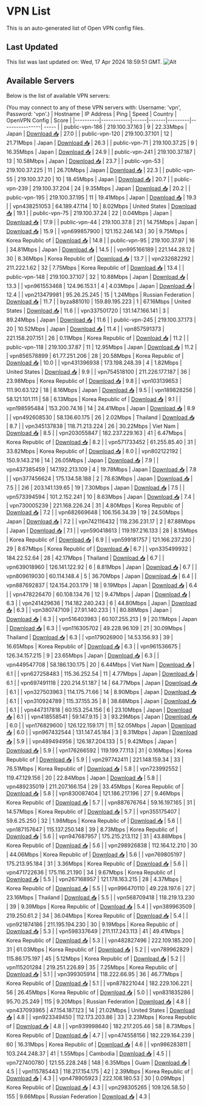 # VPN List

This is an auto-generated list of Open VPN config files.

## Last Updated

This list was last updated on: Wed, 17 Apr 2024 18:59:51 GMT.
![Alt](https://repobeats.axiom.co/api/embed/186b98318ef1479477931607c1ad7d823f12451f.svg "Repobeats analytics image")

## Available Servers

Below is the list of available VPN servers:

(You may connect to any of these VPN servers with: Username: 'vpn', Password: 'vpn'.)
| Hostname | IP Address | Ping | Speed | Country | OpenVPN Config | Score |
|----------|------------|------|-------|---------|----------------| ----- |
| public-vpn-186 | 219.100.37.163 | 9 | 22.33Mbps | Japan | [Download 📥](./configs/server_0_JP.ovpn) | 27.0 |
| public-vpn-120 | 219.100.37.101 | 12 | 21.71Mbps | Japan | [Download 📥](./configs/server_1_JP.ovpn) | 26.3 |
| public-vpn-71 | 219.100.37.25 | 9 | 16.35Mbps | Japan | [Download 📥](./configs/server_2_JP.ovpn) | 24.9 |
| public-vpn-241 | 219.100.37.187 | 13 | 10.58Mbps | Japan | [Download 📥](./configs/server_3_JP.ovpn) | 23.7 |
| public-vpn-53 | 219.100.37.225 | 11 | 26.70Mbps | Japan | [Download 📥](./configs/server_4_JP.ovpn) | 22.3 |
| public-vpn-55 | 219.100.37.20 | 10 | 18.45Mbps | Japan | [Download 📥](./configs/server_5_JP.ovpn) | 20.7 |
| public-vpn-239 | 219.100.37.204 | 24 | 9.35Mbps | Japan | [Download 📥](./configs/server_6_JP.ovpn) | 20.2 |
| public-vpn-195 | 219.100.37.195 | 11 | 19.41Mbps | Japan | [Download 📥](./configs/server_7_JP.ovpn) | 19.3 |
| vpn438251053 | 64.189.47.114 | 10 | 8.02Mbps | United States | [Download 📥](./configs/server_8_US.ovpn) | 19.1 |
| public-vpn-75 | 219.100.37.24 | 22 | 0.04Mbps | Japan | [Download 📥](./configs/server_9_JP.ovpn) | 17.9 |
| public-vpn-44 | 219.100.37.8 | 21 | 14.75Mbps | Japan | [Download 📥](./configs/server_10_JP.ovpn) | 15.9 |
| vpn699857900 | 121.152.246.143 | 30 | 9.75Mbps | Korea Republic of | [Download 📥](./configs/server_11_KR.ovpn) | 14.8 |
| public-vpn-95 | 219.100.37.97 | 16 | 34.81Mbps | Japan | [Download 📥](./configs/server_12_JP.ovpn) | 14.5 |
| vpn995166189 | 221.144.28.12 | 30 | 8.36Mbps | Korea Republic of | [Download 📥](./configs/server_13_KR.ovpn) | 13.7 |
| vpn232682292 | 211.222.1.62 | 32 | 7.75Mbps | Korea Republic of | [Download 📥](./configs/server_14_KR.ovpn) | 13.4 |
| public-vpn-148 | 219.100.37.107 | 32 | 10.88Mbps | Japan | [Download 📥](./configs/server_15_JP.ovpn) | 13.3 |
| vpn961553468 | 124.96.153.1 | 4 | 4.03Mbps | Japan | [Download 📥](./configs/server_16_JP.ovpn) | 12.4 |
| vpn213479981 | 95.26.25.245 | 15 | 1.24Mbps | Russian Federation | [Download 📥](./configs/server_17_RU.ovpn) | 11.7 |
| byza881010 | 159.89.195.223 | 1 | 67.16Mbps | United States | [Download 📥](./configs/server_18_US.ovpn) | 11.6 |
| vpn337501720 | 131.147.166.141 | 3 | 89.24Mbps | Japan | [Download 📥](./configs/server_19_JP.ovpn) | 11.6 |
| public-vpn-245 | 219.100.37.173 | 20 | 10.52Mbps | Japan | [Download 📥](./configs/server_20_JP.ovpn) | 11.4 |
| vpn857591373 | 221.158.207.151 | 26 | 0.11Mbps | Korea Republic of | [Download 📥](./configs/server_21_KR.ovpn) | 11.2 |
| public-vpn-118 | 219.100.37.87 | 11 | 12.95Mbps | Japan | [Download 📥](./configs/server_22_JP.ovpn) | 11.2 |
| vpn856578899 | 61.77.251.206 | 28 | 20.58Mbps | Korea Republic of | [Download 📥](./configs/server_23_KR.ovpn) | 10.0 |
| vpn431396938 | 173.198.248.39 | 4 | 1.82Mbps | United States | [Download 📥](./configs/server_24_US.ovpn) | 9.9 |
| vpn754518100 | 211.226.177.187 | 36 | 23.98Mbps | Korea Republic of | [Download 📥](./configs/server_25_KR.ovpn) | 9.8 |
| vpn103139653 | 111.90.63.122 | 18 | 8.16Mbps | Japan | [Download 📥](./configs/server_26_JP.ovpn) | 9.5 |
| vpn189828256 | 58.121.101.111 | 58 | 6.13Mbps | Korea Republic of | [Download 📥](./configs/server_27_KR.ovpn) | 9.1 |
| vpn198595484 | 153.200.74.16 | 14 | 24.41Mbps | Japan | [Download 📥](./configs/server_28_JP.ovpn) | 8.9 |
| vpn492608530 | 58.136.60.175 | 26 | 2.02Mbps | Thailand | [Download 📥](./configs/server_29_TH.ovpn) | 8.7 |
| vpn345137838 | 118.71.213.224 | 26 | 30.22Mbps | Viet Nam | [Download 📥](./configs/server_30_VN.ovpn) | 8.5 |
| vpn203055847 | 182.237.229.163 | 41 | 6.47Mbps | Korea Republic of | [Download 📥](./configs/server_31_KR.ovpn) | 8.2 |
| vpn571733452 | 61.255.85.40 | 31 | 33.82Mbps | Korea Republic of | [Download 📥](./configs/server_32_KR.ovpn) | 8.0 |
| vpn802122192 | 150.9.143.216 | 14 | 26.05Mbps | Japan | [Download 📥](./configs/server_33_JP.ovpn) | 7.9 |
| vpn437385459 | 147.192.213.109 | 4 | 19.78Mbps | Japan | [Download 📥](./configs/server_34_JP.ovpn) | 7.8 |
| vpn377456624 | 175.134.58.188 | 2 | 78.63Mbps | Japan | [Download 📥](./configs/server_35_JP.ovpn) | 7.5 |
| 2i6 | 203.141.139.65 | 19 | 7.30Mbps | Japan | [Download 📥](./configs/server_36_JP.ovpn) | 7.5 |
| vpn573394594 | 101.2.152.241 | 10 | 8.63Mbps | Japan | [Download 📥](./configs/server_37_JP.ovpn) | 7.4 |
| vpn730005239 | 221.168.226.24 | 31 | 4.80Mbps | Korea Republic of | [Download 📥](./configs/server_38_KR.ovpn) | 7.2 |
| vpn682669648 | 106.156.34.39 | 19 | 24.50Mbps | Japan | [Download 📥](./configs/server_39_JP.ovpn) | 7.2 |
| vpn742116432 | 118.236.231.17 | 2 | 87.88Mbps | Japan | [Download 📥](./configs/server_40_JP.ovpn) | 7.1 |
| vpn590418613 | 119.197.216.133 | 28 | 8.15Mbps | Korea Republic of | [Download 📥](./configs/server_41_KR.ovpn) | 6.9 |
| vpn599181757 | 121.166.237.230 | 29 | 8.67Mbps | Korea Republic of | [Download 📥](./configs/server_42_KR.ovpn) | 6.7 |
| vpn335499932 | 184.22.52.64 | 28 | 42.17Mbps | Thailand | [Download 📥](./configs/server_43_TH.ovpn) | 6.7 |
| vpn639018960 | 126.141.122.92 | 6 | 8.81Mbps | Japan | [Download 📥](./configs/server_44_JP.ovpn) | 6.7 |
| vpn809619030 | 60.114.148.4 | 5 | 36.70Mbps | Japan | [Download 📥](./configs/server_45_JP.ovpn) | 6.4 |
| vpn887692837 | 124.154.203.179 | 18 | 9.19Mbps | Japan | [Download 📥](./configs/server_46_JP.ovpn) | 6.4 |
| vpn478226470 | 60.108.134.76 | 12 | 9.47Mbps | Japan | [Download 📥](./configs/server_47_JP.ovpn) | 6.3 |
| vpn241429636 | 114.182.240.243 | 6 | 44.80Mbps | Japan | [Download 📥](./configs/server_48_JP.ovpn) | 6.3 |
| vpn380747109 | 27.91.140.233 | 1 | 80.88Mbps | Japan | [Download 📥](./configs/server_49_JP.ovpn) | 6.3 |
| vpn516403983 | 60.107.255.213 | 9 | 20.11Mbps | Japan | [Download 📥](./configs/server_50_JP.ovpn) | 6.3 |
| vpn116305702 | 49.228.96.109 | 21 | 30.09Mbps | Thailand | [Download 📥](./configs/server_51_TH.ovpn) | 6.3 |
| vpn179026900 | 14.53.156.93 | 39 | 16.65Mbps | Korea Republic of | [Download 📥](./configs/server_52_KR.ovpn) | 6.3 |
| vpn961536675 | 126.34.157.215 | 9 | 23.65Mbps | Japan | [Download 📥](./configs/server_53_JP.ovpn) | 6.3 |
| vpn449547708 | 58.186.130.175 | 20 | 6.44Mbps | Viet Nam | [Download 📥](./configs/server_54_VN.ovpn) | 6.1 |
| vpn627258483 | 115.36.252.54 | 11 | 4.77Mbps | Japan | [Download 📥](./configs/server_55_JP.ovpn) | 6.1 |
| vpn697491118 | 220.214.51.187 | 14 | 64.77Mbps | Japan | [Download 📥](./configs/server_56_JP.ovpn) | 6.1 |
| vpn327503963 | 114.175.71.66 | 14 | 8.90Mbps | Japan | [Download 📥](./configs/server_57_JP.ovpn) | 6.1 |
| vpn310924789 | 115.37.155.35 | 8 | 38.68Mbps | Japan | [Download 📥](./configs/server_58_JP.ovpn) | 6.1 |
| vpn447317818 | 60.153.254.156 | 6 | 23.10Mbps | Japan | [Download 📥](./configs/server_59_JP.ovpn) | 6.1 |
| vpn418558541 | 59.147.9.15 | 3 | 93.29Mbps | Japan | [Download 📥](./configs/server_60_JP.ovpn) | 6.0 |
| vpn176829600 | 126.122.159.171 | 11 | 52.05Mbps | Japan | [Download 📥](./configs/server_61_JP.ovpn) | 6.0 |
| vpn967432544 | 131.147.45.184 | 3 | 9.31Mbps | Japan | [Download 📥](./configs/server_62_JP.ovpn) | 5.9 |
| vpn489494956 | 126.187.204.133 | 5 | 9.42Mbps | Japan | [Download 📥](./configs/server_63_JP.ovpn) | 5.9 |
| vpn176266592 | 119.199.77.113 | 31 | 0.16Mbps | Korea Republic of | [Download 📥](./configs/server_64_KR.ovpn) | 5.9 |
| vpn297742411 | 221.148.159.34 | 33 | 76.51Mbps | Korea Republic of | [Download 📥](./configs/server_65_KR.ovpn) | 5.8 |
| vpn723992552 | 119.47.129.156 | 20 | 22.84Mbps | Japan | [Download 📥](./configs/server_66_JP.ovpn) | 5.8 |
| vpn489235019 | 211.207.166.154 | 29 | 33.45Mbps | Korea Republic of | [Download 📥](./configs/server_67_KR.ovpn) | 5.8 |
| vpn830087404 | 121.186.217.196 | 27 | 9.46Mbps | Korea Republic of | [Download 📥](./configs/server_68_KR.ovpn) | 5.7 |
| vpn887676764 | 59.16.197.165 | 31 | 14.57Mbps | Korea Republic of | [Download 📥](./configs/server_69_KR.ovpn) | 5.7 |
| vpn355175407 | 59.6.25.250 | 32 | 1.98Mbps | Korea Republic of | [Download 📥](./configs/server_70_KR.ovpn) | 5.6 |
| vpn187157647 | 115.137.250.148 | 39 | 8.73Mbps | Korea Republic of | [Download 📥](./configs/server_71_KR.ovpn) | 5.6 |
| vpn947687957 | 175.215.213.112 | 31 | 43.88Mbps | Korea Republic of | [Download 📥](./configs/server_72_KR.ovpn) | 5.6 |
| vpn298926838 | 112.164.12.210 | 30 | 44.06Mbps | Korea Republic of | [Download 📥](./configs/server_73_KR.ovpn) | 5.6 |
| vpn769805197 | 175.213.95.184 | 31 | 3.36Mbps | Korea Republic of | [Download 📥](./configs/server_74_KR.ovpn) | 5.6 |
| vpn471722636 | 175.116.21.190 | 34 | 9.67Mbps | Korea Republic of | [Download 📥](./configs/server_75_KR.ovpn) | 5.5 |
| vpn267168957 | 121.178.163.215 | 28 | 4.37Mbps | Korea Republic of | [Download 📥](./configs/server_76_KR.ovpn) | 5.5 |
| vpn996470110 | 49.228.197.6 | 27 | 23.16Mbps | Thailand | [Download 📥](./configs/server_77_TH.ovpn) | 5.5 |
| vpn568709418 | 118.219.13.230 | 39 | 9.39Mbps | Korea Republic of | [Download 📥](./configs/server_78_KR.ovpn) | 5.4 |
| vpn389963509 | 219.250.61.2 | 34 | 36.04Mbps | Korea Republic of | [Download 📥](./configs/server_79_KR.ovpn) | 5.4 |
| vpn921874186 | 211.195.194.230 | 30 | 9.19Mbps | Korea Republic of | [Download 📥](./configs/server_80_KR.ovpn) | 5.3 |
| vpn598337649 | 211.117.243.113 | 41 | 49.41Mbps | Korea Republic of | [Download 📥](./configs/server_81_KR.ovpn) | 5.3 |
| vpn482827496 | 222.109.185.200 | 31 | 61.03Mbps | Korea Republic of | [Download 📥](./configs/server_82_KR.ovpn) | 5.2 |
| vpn789962829 | 115.86.175.197 | 45 | 5.12Mbps | Korea Republic of | [Download 📥](./configs/server_83_KR.ovpn) | 5.2 |
| vpn115201284 | 219.251.226.89 | 35 | 7.25Mbps | Korea Republic of | [Download 📥](./configs/server_84_KR.ovpn) | 5.1 |
| vpn399305914 | 118.222.66.95 | 36 | 46.77Mbps | Korea Republic of | [Download 📥](./configs/server_85_KR.ovpn) | 5.1 |
| vpn878221044 | 182.229.106.221 | 56 | 26.45Mbps | Korea Republic of | [Download 📥](./configs/server_86_KR.ovpn) | 5.0 |
| vpn831835286 | 95.70.25.249 | 115 | 9.20Mbps | Russian Federation | [Download 📥](./configs/server_87_RU.ovpn) | 4.8 |
| vpn437093965 | 47.154.187.123 | 14 | 21.02Mbps | United States | [Download 📥](./configs/server_88_US.ovpn) | 4.8 |
| vpn923349450 | 112.173.203.86 | 33 | 2.23Mbps | Korea Republic of | [Download 📥](./configs/server_89_KR.ovpn) | 4.8 |
| vpn939998640 | 182.217.205.46 | 58 | 8.73Mbps | Korea Republic of | [Download 📥](./configs/server_90_KR.ovpn) | 4.7 |
| vpn474558156 | 182.229.164.239 | 60 | 16.31Mbps | Korea Republic of | [Download 📥](./configs/server_91_KR.ovpn) | 4.6 |
| vpn986283811 | 103.244.248.37 | 41 | 1.55Mbps | Cambodia | [Download 📥](./configs/server_92_KH.ovpn) | 4.5 |
| vpn727400780 | 121.55.228.248 | 148 | 6.35Mbps | Guam | [Download 📥](./configs/server_93_GU.ovpn) | 4.5 |
| vpn115785443 | 118.217.154.175 | 42 | 2.39Mbps | Korea Republic of | [Download 📥](./configs/server_94_KR.ovpn) | 4.3 |
| vpn478905923 | 222.108.180.53 | 30 | 0.09Mbps | Korea Republic of | [Download 📥](./configs/server_95_KR.ovpn) | 4.3 |
| vpn298305265 | 109.126.58.50 | 155 | 9.66Mbps | Russian Federation | [Download 📥](./configs/server_96_RU.ovpn) | 4.3 |
